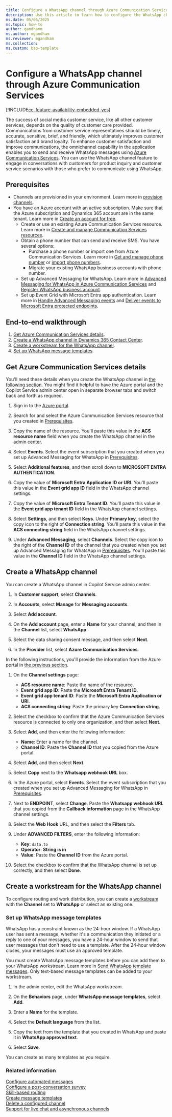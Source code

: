 ```yaml
---
title: Configure a WhatsApp channel through Azure Communication Services 
description: Use this article to learn how to configure the WhatsApp channel through Azure Communication Services.
ms.date: 05/05/2025
ms.topic: how-to
author: gandhamm
ms.author: mgandham
ms.reviewer: mgandham
ms.collection:
ms.custom: bap-template
---
```


# Configure a WhatsApp channel through Azure Communication Services 

[!INCLUDE[cc-feature-availability-embedded-yes](../includes/cc-feature-availability-embedded-yes.md)]


The success of social media customer service, like all other customer services, depends on the quality of customer care provided. Communications from customer service representatives should be timely, accurate, sensitive, brief, and friendly, which ultimately improves customer satisfaction and brand loyalty. To enhance customer satisfaction and improve communications, the omnichannel capability in the application enables you to send and receive WhatsApp messages using [Azure Communication Services](/azure/communication-services). You can use the WhatsApp channel feature to engage in conversations with customers for product inquiry and customer service scenarios with those who prefer to communicate using WhatsApp. 


## Prerequisites

- Channels are provisioned in your environment. Learn more in [provision channels](../implement/provision-channels.md).
- You have an Azure account with an active subscription. Make sure that the Azure subscription and Dynamics 365 account are in the same tenant. Learn more in [Create an account for free](https://azure.microsoft.com/pricing/purchase-options/azure-account).
   - Create or use an existing Azure Communication Services resource. Learn more in [Create and manage Communication Services resources](/azure/communication-services/quickstarts/create-communication-resource).
    - Obtain a phone number that can send and receive SMS. You have several options:
       - Purchase a phone number or import one from Azure Communication Services. Learn more in [Get and manage phone number](/azure/communication-services/quickstarts/telephony/get-phone-number) or [import phone numbers](/dynamics365/customer-service/administer/voice-channel-sync-from-acs?context=/dynamics365/contact-center/context/administer-context).
       -    Migrate your existing WhatsApp business accounts with phone number.
   - Set up Advanced Messaging for WhatsApp. Learn more in [Advanced Messaging for WhatsApp in Azure Communication Services](/azure/communication-services/concepts/advanced-messaging/whatsapp/whatsapp-overview) and [Register WhatsApp business account](/azure/communication-services/quickstarts/advanced-messaging/whatsapp/connect-whatsapp-business-account).
   - Set up Event Grid with Microsoft Entra app authentication. Learn more in [Handle Advanced Messaging events](/azure/communication-services/quickstarts/advanced-messaging/whatsapp/handle-advanced-messaging-events) and [Deliver events to Microsoft Entra protected endpoints](/azure/event-grid/secure-webhook-delivery).

## End-to-end walkthrough

1. [Get Azure Communication Services details](#get-azure-communication-services-details).
1. [Create a WhatsApp channel in Dynamics 365 Contact Center](#create-a-whatsapp-channel).
1. [Create a workstream for the WhatsApp channel](#create-a-workstream-for-the-whatsapp-channel).
1. [Set up WhatsApp message templates](#set-up-whatsapp-message-templates).


## Get Azure Communication Services details

You'll need these details when you create the WhatsApp channel in [the following section](#create-a-whatsapp-channel). You might find it helpful to have the Azure portal and the Copilot Service admin center open in separate browser tabs and switch back and forth as required.
   
1. Sign in to the [Azure portal](https://ms.portal.azure.com/).

1. Search for and select the Azure Communication Services resource that you created in [Prerequisites](#prerequisites).
 
1. Copy the name of the resource. You'll paste this value in the **ACS resource name** field when you create the WhatsApp channel in the admin center.

1. Select **Events**. Select the event subscription that you created when you set up Advanced Messaging for WhatsApp in [Prerequisites](#prerequisites).

1. Select **Additional features**, and then scroll down to **MICROSOFT ENTRA AUTHENTICATION**.

1. Copy the value of **Microsoft Entra Application ID or URI**. You'll paste this value in the **Event grid app ID** field in the WhatsApp channel settings.

1. Copy the value of **Microsoft Entra Tenant ID**. You'll paste this value in the **Event grid app tenant ID** field in the WhatsApp channel settings.

1. Select **Settings**, and then select **Keys**. Under **Primary key**, select the copy icon to the right of **Connection string**. You'll paste this value in the **ACS connecting string** field in the WhatsApp channel settings.

1. Under **Advanced Messaging**, select **Channels**. Select the copy icon to the right of the **Channel ID** of the channel that you created when you set up Advanced Messaging for WhatsApp in [Prerequisites](#prerequisites). You'll paste this value in the **Channel ID** field in the WhatsApp channel settings.

## Create a WhatsApp channel

You can create a WhatsApp channel in Copilot Service admin center.

1. In **Customer support**, select **Channels**.

1. In **Accounts**, select **Manage** for **Messaging accounts**.

1. Select **Add account**.

1. On the **Add account** page, enter a **Name** for your channel, and then in the **Channel** list, select **WhatsApp**.

1. Select the data sharing consent message, and then select **Next**.

1. In the **Provider** list, select **Azure Communication Services**.

In the following instructions, you'll provide the information from the Azure portal in [the previous section](#get-azure-communication-services-details).

1. On the **Channel settings** page:

   - **ACS resource name**: Paste the name of the resource.
   - **Event grid app ID**: Paste the **Microsoft Entra Tenant ID**.
   - **Event grid app tenant ID**: Paste the **Microsoft Entra Application or URI**.
   - **ACS connecting string**: Paste the primary key **Connection string**.

1. Select the checkbox to confirm that the Azure Communication Services resource is connected to only one organization, and then select **Next**.

1. Select **Add**, and then enter the following information:

   - **Name**: Enter a name for the channel.
   - **Channel ID**: Paste the **Channel ID** that you copied from the Azure portal.

1. Select **Add**, and then select **Next**.

1. Select **Copy** next to the **Whatsapp webhook URL** box.

1. In the Azure portal, select **Events**. Select the event subscription that you created when you set up Advanced Messaging for WhatsApp in [Prerequisites](#prerequisites).

1. Next to **ENDPOINT**, select **Change**. Paste the **Whatsapp webhook URL** that you copied from the **Callback information** page in the WhatsApp channel settings.

1. Select the **Web Hook** URL, and then select the **Filters** tab.

1. Under **ADVANCED FILTERS**, enter the following information:

   - **Key**: `data.to`
   - **Operator**: **String is in**
   - **Value**: Paste the **Channel ID** from the Azure portal.

1. Select the checkbox to confirm that the WhatsApp channel is set up correctly, and then select **Done**.
               
## Create a workstream for the WhatsApp channel

To configure routing and work distribution, you can create a [workstream](/dynamics365/customer-service/administer/create-workstreams?context=/dynamics365/contact-center/context/administer-context) with the **Channel** set to **WhatsApp** or select an existing one.

### Set up WhatsApp message templates

WhatsApp has a constraint known as the 24-hour window. If a WhatsApp user has sent a message, whether it's a communication they initiated or a reply to one of your messages, you have a 24-hour window to send that user messages that don't need to use a template. After the 24-hour window closes, your messages must use an approved template.

You must create WhatsApp message templates before you can add them to your WhatsApp workstream. Learn more in [Send WhatsApp template messages](/azure/communication-services/concepts/advanced-messaging/whatsapp/template-messages). Only text-based message templates can be added to your workstream.

1. In the admin center, edit the WhatsApp workstream.

1. On the **Behaviors** page, under **WhatsApp message templates**, select **Add**.

1. Enter a **Name** for the template.

1. Select the **Default language** from the list.

1. Copy the text from the template that you created in WhatsApp and paste it in **WhatsApp approved text**.

1. Select **Save**.

You can create as many templates as you require.

### Related information

[Configure automated messages](/dynamics365/customer-service/administer/configure-automated-message?context=/dynamics365/contact-center/context/administer-context)   
[Configure a post-conversation survey](/dynamics365/customer-service/administer/configure-post-conversation-survey?context=/dynamics365/contact-center/context/administer-context)  
[Skill-based routing](/dynamics365/customer-service/administer/overview-skill-work-distribution?context=/dynamics365/contact-center/context/administer-context)   
[Create message templates](/dynamics365/customer-service/administer/create-message-templates?context=/dynamics365/contact-center/context/administer-context)   
[Delete a configured channel](/dynamics365/customer-service/administer/delete-channel?context=/dynamics365/contact-center/context/administer-context)   
[Support for live chat and asynchronous channels](/dynamics365/customer-service/administer/card-support-in-channels?context=/dynamics365/card-support-in-channels/context/administer-context)   


